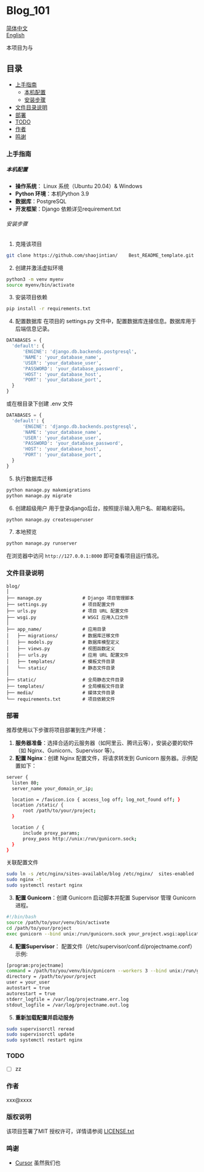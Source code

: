 

# Blog_101

[简体中文](readme/README.zh_CN.md)       
[English](README.md)

  
本项目为与
   
  ## 目录
  
  - [上手指南](#上手指南)
    - [本机配置](#本机配置)
    - [安装步骤](#安装步骤)
  - [文件目录说明](#文件目录说明)
  - [部署](#部署)
  - [TODO](#TODO)
  - [作者](#作者)
  - [鸣谢](#鸣谢)
  
  ### 上手指南
  
  ##### 本机配置
  - **操作系统**： Linux 系统（Ubuntu 20.04）& Windows
  - **Python 环境**：本机Python 3.9
  - **数据库**：PostgreSQL
  - **开发框架**：Django
  依赖详见requirement.txt
    
  ###### 安装步骤
  
  1. 克隆该项目
  
  ```sh
  git clone https://github.com/shaojintian/    Best_README_template.git
  ```
  2. 创建并激活虚拟环境
  ```sh
  python3 -m venv myenv
  source myenv/bin/activate
  ```
  3. 安装项目依赖
  ```sh
  pip install -r requirements.txt
  ```  
  4. 配置数据库
  在项目的 settings.py 文件中，配置数据库连接信息。数据库用于后端信息记录。
  ```py
  DATABASES = {
    'default': {
        'ENGINE': 'django.db.backends.postgresql',
        'NAME': 'your_database_name',
        'USER': 'your_database_user',
        'PASSWORD': 'your_database_password',
        'HOST': 'your_database_host',
        'PORT': 'your_database_port',
    }
  }
  ``` 
  或在根目录下创建 .env 文件
  ```py
  DATABASES = {
    'default': {
        'ENGINE': 'django.db.backends.postgresql',
        'NAME': 'your_database_name',
        'USER': 'your_database_user',
        'PASSWORD': 'your_database_password',
        'HOST': 'your_database_host',
        'PORT': 'your_database_port',
    }
  }
  ``` 

  5. 执行数据库迁移
  ```sh
  python manage.py makemigrations
  python manage.py migrate
  ```    
  6. 创建超级用户
  用于登录django后台，按照提示输入用户名、邮箱和密码。
  ```sh
  python manage.py createsuperuser
  ```  
  7. 本地预览
  ```sh
  python manage.py runserver
  ```  
  在浏览器中访问 `http://127.0.0.1:8000` 即可查看项目运行情况。
  
  ### 文件目录说明
 
  ```
  blog/
  │
  ├── manage.py               # Django 项目管理脚本
  ├── settings.py             # 项目配置文件
  ├── urls.py                 # 项目 URL 配置文件
  ├── wsgi.py                 # WSGI 应用入口文件
  │
  ├── app_name/               # 应用目录
  │   ├── migrations/         # 数据库迁移文件
  │   ├── models.py           # 数据库模型定义
  │   ├── views.py            # 视图函数定义
  │   ├── urls.py             # 应用 URL 配置文件
  │   ├── templates/          # 模板文件目录
  │   └── static/             # 静态文件目录
  │
  ├── static/                 # 全局静态文件目录
  ├── templates/              # 全局模板文件目录
  ├── media/                  # 媒体文件目录
  └── requirements.txt        # 项目依赖文件
  
  ```
  
  ### 部署
  
  推荐使用以下步骤将项目部署到生产环境：
  1. **服务器准备**：选择合适的云服务器（如阿里云、腾讯云等），安装必要的软件（如 Nginx、Gunicorn、Supervisor 等）。
  2. **配置 Nginx**：创建 Nginx 配置文件，将请求转发到 Gunicorn 服务器。示例配置如下：
  ```sh
  server {
    listen 80;
    server_name your_domain_or_ip;

    location = /favicon.ico { access_log off; log_not_found off; }
    location /static/ {
        root /path/to/your/project;
    } 

    location / {
        include proxy_params;
        proxy_pass http://unix:/run/gunicorn.sock;
    }
  }
  ```
  关联配置文件
  ```sh
  sudo ln -s /etc/nginx/sites-available/blog /etc/nginx/  sites-enabled
  sudo nginx -t
  sudo systemctl restart nginx
  ```
  3. **配置 Gunicorn**：创建 Gunicorn 启动脚本并配置 Supervisor 管理 Gunicorn 进程。
  ```sh
  #!/bin/bash
  source /path/to/your/venv/bin/activate
  cd /path/to/your/project
  exec gunicorn --bind unix:/run/gunicorn.sock your_project.wsgi:application
  ```
  4. **配置Supervisor**：
   配置文件（/etc/supervisor/conf.d/projectname.conf）示例:
  ```sh
  [program:projectname]
  command = /path/to/you/venv/bin/gunicorn --workers 3 --bind unix:/run/gunicorn.sock project.wsgi:application
  directory = /path/to/your/project
  user = your_user
  autostart = true
  autorestart = true
  stderr_logfile = /var/log/projectname.err.log
  stdout_logfile = /var/log/projectname.out.log
  ```
  5. **重新加载配置并启动服务**
  ```sh
  sudo supervisorctl reread
  sudo supervisorctl update
  sudo systemctl restart nginx
  ```  

  
  ### TODO
  
  - [ ] zz 
  
  ### 作者
  
  xxx@xxxx
     
  
  
  ### 版权说明
  
  该项目签署了MIT 授权许可，详情请参阅 [LICENSE.txt](https://github.com/shaojintian/Best_README_template/blob/master/LICENSE.txt)
  
  ### 鸣谢
  
  - [Cursor](https://www.webpagefx.com/tools/emoji-cheat-sheet) 虽然我们也

  